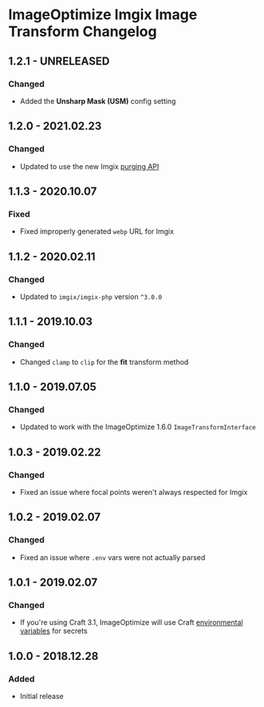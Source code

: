 # ImageOptimize Imgix Image Transform Changelog

## 1.2.1 - UNRELEASED
### Changed
* Added the **Unsharp Mask (USM)** config setting

## 1.2.0 - 2021.02.23
### Changed
* Updated to use the new Imgix [purging API](https://blog.imgix.com/2020/10/16/api-deprecation)

## 1.1.3 - 2020.10.07
### Fixed
* Fixed improperly generated `webp` URL for Imgix

## 1.1.2 - 2020.02.11
### Changed
* Updated to `imgix/imgix-php` version `^3.0.0`

## 1.1.1 - 2019.10.03
### Changed
* Changed `clamp` to `clip` for the **fit** transform method

## 1.1.0 - 2019.07.05
### Changed
* Updated to work with the ImageOptimize 1.6.0 `ImageTransformInterface`

## 1.0.3 - 2019.02.22
### Changed
* Fixed an issue where focal points weren't always respected for Imgix

## 1.0.2 - 2019.02.07
### Changed
* Fixed an issue where `.env` vars were not actually parsed

## 1.0.1 - 2019.02.07
### Changed
* If you're using Craft 3.1, ImageOptimize will use Craft [environmental variables](https://docs.craftcms.com/v3/config/environments.html#control-panel-settings) for secrets

## 1.0.0 - 2018.12.28
### Added
- Initial release
